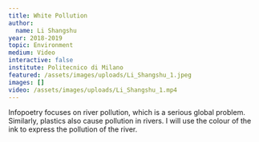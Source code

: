 ```yaml
---
title: White Pollution
author:
  name: Li Shangshu
year: 2018-2019
topic: Environment
medium: Video
interactive: false
institute: Politecnico di Milano
featured: /assets/images/uploads/Li_Shangshu_1.jpeg
images: []
video: /assets/images/uploads/Li_Shangshu_1.mp4
---
```

Infopoetry focuses on river pollution, which is a serious global problem. Similarly, plastics also cause pollution in rivers. I will use the colour of the ink to express the pollution of the river.
